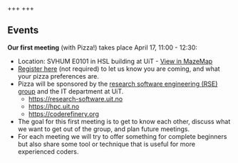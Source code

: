 +++
+++

## Events

**Our first meeting** (with Pizza!) takes place April 17, 11:00 - 12:30:
  - Location: SVHUM E0101 in HSL building at UiT - [View in MazeMap](https://link.mazemap.com/dFmueM6i)
  - [Register here](https://nettskjema.no/a/rtromso) (not required) to let us know you are coming, and what your pizza preferences are.
  - Pizza will be sponsored by the [research software engineering (RSE) group](https://research-software.uit.no/) and the IT department at UiT.
    - <https://research-software.uit.no> 
    - <https://hpc.uit.no> 
    - <https://coderefinery.org> 
  - The goal for this first meeting is to get to know each other, discuss what we want to get out of the group, and plan future meetings.
  - For each meeting we will try to offer something for complete beginners but
    also share some tool or technique that is useful for more experienced
    coders.
